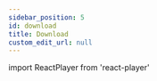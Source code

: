 ```yaml
---
sidebar_position: 5
id: download
title: Download
custom_edit_url: null
---
```

import ReactPlayer from 'react-player'


